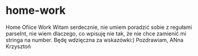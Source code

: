 # home-work
Home Ofiice Work
Witam serdecznie, nie umiem poradzić sobie z regułami parseInt, nie wiem dlaczego, co wpisuję nie tak, że nie chce zamienić mi stringa na number. Będę wdzięczna za wskazówki:)
Pozdrawiam,
ANna Krzysztoń
